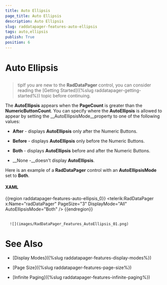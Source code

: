 ```yaml
---
title: Auto Ellipsis
page_title: Auto Ellipsis
description: Auto Ellipsis
slug: raddatapager-features-auto-ellipsis
tags: auto,ellipsis
publish: True
position: 6
---
```


# Auto Ellipsis



## 

>tipIf you are new to the __RadDataPager__ control, you can consider reading the [Getting Started]({%slug raddatapager-getting-started%}) topic before continuing.

The __AutoEllipsis__ appears when the __PageCount__ is greater than the __NumericButtonCount__. You can specify where the __AutoEllipsis__ is allowed to appear by setting the __AutoEllipsisMode__property to one of the following values: 

* __After__ - displays __AutoEllipsis__ only after the Numeric Buttons. 

* __Before__ - displays __AutoEllipsis__ only before the Numeric Buttons. 

* __Both__ - displays __AutoEllipsis__ before and after the Numeric Buttons. 

* __None -__doesn't display __AutoEllipsis__.

Here is an example of a __RadDataPager__ control with an __AutoEllipsisMode__ set to __Both__.

#### __XAML__

{{region raddatapager-features-auto-ellipsis_0}}
	<telerik:RadDataPager x:Name="radDataPager"
	                        PageSize="3"
	                        DisplayMode="All"
	                        AutoEllipsisMode="Both" />
	{{endregion}}






         
      ![](images/RadDataPager_Features_AutoEllipsis_01.png)

# See Also

 * [Display Modes]({%slug raddatapager-features-display-modes%})

 * [Page Size]({%slug raddatapager-features-page-size%})

 * [Infinite Paging]({%slug raddatapager-features-infinite-paging%})
